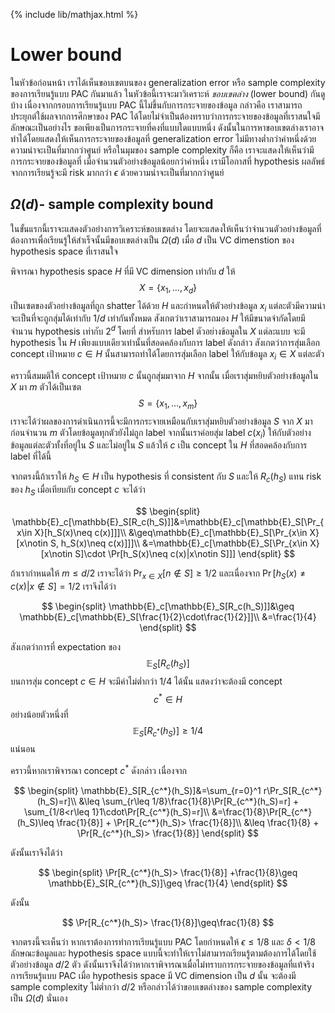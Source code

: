 {% include lib/mathjax.html %}
# Lower bound

ในหัวข้อก่อนหน้า เราได้เห็นขอบเขตบนของ generalization error หรือ sample complexity ของการเรียนรู้แบบ PAC กันมาแล้ว
ในหัวข้อนี้เราจะมาวิเคราะห์ _ขอบเขตล่าง_ (lower bound) กันดูบ้าง เนื่องจากกรอบการเรียนรู้แบบ PAC นี้ไม่ขึ้นกับการกระจายของข้อมูล กล่าวคือ 
เราสามารถประยุกต์ใช้ผลจากการศึกษาของ PAC ได้โดยไม่จำเป็นต้องทราบว่าการกระจายของข้อมูลที่เราสนใจมีลักษณะเป็นอย่างไร
ขอเพียงเป็นการกระจายที่คงที่แบบใดแบบหนึ่ง ดังนั้นในการหาขอบเขตล่างเราอาจทำได้โดยแสดงให้เห็นการกระจายของข้อมูลที่ generalization error ไม่มีทางต่ำกว่าค่าหนึ่งด้วยความน่าจะเป็นที่มากกว่าศูนย์ หรือในมุมของ sample complexity ก็คือ เราจะแสดงให้เห็นว่ามีการกระจายของข้อมูลที่ เมื่อจำนวนตัวอย่างข้อมูลน้อยกว่าค่าหนึ่ง เรามีโอกาสที่ hypothesis ผลลัพธ์จากการเรียนรู้จะมี risk มากกว่า $\epsilon$ ด้วยความน่าจะเป็นที่มากกว่าศูนย์

## $\Omega(d)$- sample complexity bound
ในขั้นแรกนี้เราจะแสดงตัวอย่างการวิเคราะห์ขอบเขตล่าง โดยจะแสดงให้เห็นว่าจำนวนตัวอย่างข้อมูลที่ต้องการเพื่อเรียนรู้ให้สำเร็จนั้นมีขอบเขตล่างเป็น $\Omega(d)$ เมื่อ $d$ เป็น VC dimenstion ของ hypothesis space ที่เราสนใจ

พิจารณา hypothesis space $H$ ที่มี VC dimension เท่ากับ $d$ ให้ $$X=\{x_1,\dots,x_d\}$$ เป็นเซตของตัวอย่างข้อมูลที่ถูก shatter ได้ด้วย $H$ 
และกำหนดให้ตัวอย่างข้อมูล $x_i$ แต่ละตัวมีความน่าจะเป็นที่จะถูกสุ่มได้เท่ากับ $1/d$ เท่ากันทั้งหมด สังเกตว่าเราสามารถมอง $H$ ให้มีขนาดจำกัดโดยมีจำนวน hypothesis เท่ากับ $2^d$ โดยที่ สำหรับการ label ตัวอย่างข้อมูลใน $X$ แต่ละแบบ จะมี hypothesis ใน $H$ เพียงแบบเดียวเท่านั้นที่สอดคล้องกับการ label ดังกล่าว สังเกตว่าการสุ่มเลือก concept เป้าหมาย $c\in H$ นั้นสามารถทำได้โดยการสุ่มเลือก label ให้กับข้อมูล $x_i\in X$ แต่ละตัว

คราวนี้สมมติให้ concept เป้าหมาย $c$ นั้นถูกสุ่มมาจาก $H$ จากนั้น เมื่อเราสุ่มหยิบตัวอย่างข้อมูลใน $X$ มา $m$ ตัวได้เป็นเซต $$S=\{x_1,\dots,x_{m}\}$$ 
เราจะได้ว่าผลของการดำเนินการนี้จะมีการกระจายเหมือนกับเราสุ่มหยิบตัวอย่างข้อมูล $S$ จาก $X$ มาก่อนจำนวน $m$ ตัวโดยข้อมูลทุกตัวยังไม่ถูก label จากนั้นเราค่อยสุ่ม label $c(x_i)$ ให้กับตัวอย่างข้อมูลแต่ละตัวทั้งที่อยู่ใน $S$ และไม่อยู่ใน $S$ แล้วให้ $c$ เป็น concept ใน $H$ ที่สอดคล้องกับการ label ที่ได้นี้

จากตรงนี้ถ้าเราให้ $h_S\in H$ เป็น hypothesis ที่ consistent กับ $S$ และให้ $R_c(h_S)$ แทน risk ของ $h_S$ เมื่อเทียบกับ concept $c$ จะได้ว่า

$$
\begin{split}
\mathbb{E}_c[\mathbb{E}_S[R_c(h_S)]]&=\mathbb{E}_c[\mathbb{E}_S[\Pr_{x\in X}[h_S(x)\neq c(x)]]]\\
&\geq\mathbb{E}_c[\mathbb{E}_S[\Pr_{x\in X}[x\notin S, h_S(x)\neq c(x)]]]\\
&=\mathbb{E}_c[\mathbb{E}_S[\Pr_{x\in X}[x\notin S]\cdot \Pr[h_S(x)\neq c(x)|x\notin S]]]
\end{split}
$$


ถ้าเรากำหนดให้ $m\leq d/2$ เราจะได้ว่า  $\Pr_{x\in X}[n\notin S]\geq 1/2$ และเนื่องจาก 
$\Pr[h_S(x)\neq c(x)|x\notin S]= 1/2$
เราจึงได้ว่า

$$
\begin{split}
\mathbb{E}_c[\mathbb{E}_S[R_c(h_S)]]&\geq \mathbb{E}_c[\mathbb{E}_S[\frac{1}{2}\cdot\frac{1}{2}]]\\
&=\frac{1}{4}
\end{split}
$$

สังเกตว่าการที่ expectation ของ $$\mathbb{E}_S[R_c(h_S)]$$ บนการสุ่ม concept $c\in H$ จะมีค่าไม่ต่ำกว่า $1/4$ ได้นั้น แสดงว่าจะต้องมี concept $$c^*\in H$$ อย่างน้อยตัวหนึ่งที่ $$\mathbb{E}_S[R_{c^*}(h_S)]\geq 1/4$$ แน่นอน

คราวนี้หากเราพิจารณา concept $c^*$ ดังกล่าว เนื่องจาก

$$
\begin{split}
\mathbb{E}_S[R_{c^*}(h_S)]&=\sum_{r=0}^1 r\Pr_S[R_{c^*}(h_S)=r]\\
&\leq \sum_{r\leq 1/8}\frac{1}{8}\Pr[R_{c^*}(h_S)=r] + \sum_{1/8<r\leq 1}1\cdot\Pr[R_{c^*}(h_S)=r]\\
&=\frac{1}{8}\Pr[R_{c^*}(h_S)\leq \frac{1}{8}] + \Pr[R_{c^*}(h_S)> \frac{1}{8}]\\
&\leq \frac{1}{8} + \Pr[R_{c^*}(h_S)> \frac{1}{8}]
\end{split}
$$

ดังนั้นเราจึงได้ว่า

$$
\begin{split}
\Pr[R_{c^*}(h_S)> \frac{1}{8}] +\frac{1}{8}\geq \mathbb{E}_S[R_{c^*}(h_S)]\geq \frac{1}{4}
\end{split}
$$

ดังนั้น

$$
\Pr[R_{c^*}(h_S)> \frac{1}{8}]\geq\frac{1}{8}
$$

จากตรงนี้จะเห็นว่า หากเราต้องการทำการเรียนรู้แบบ PAC โดยกำหนดให้ $\epsilon\leq 1/8$ และ $\delta< 1/8$ ลักษณะข้อมูลและ hypothesis space แบบนี้จะทำให้เราไม่สามารถเรียนรู้ตามต้องการได้โดยใช้ตัวอย่างข้อมูล $d/2$ ตัว ดังนั้นเราจึงได้ว่าหากเราพิจารณาเมื่อไม่ทราบการกระจายของข้อมูลที่แท้จริง การเรียนรู้แบบ PAC เมื่อ hypothesis space มี VC dimension เป็น $d$ นั้น จะต้องมี sample complexity ไม่ต่ำกว่า $d/2$ หรือกล่าวได้ว่าขอบเขตล่างของ sample complexity เป็น $\Omega(d)$ นั่นเอง
